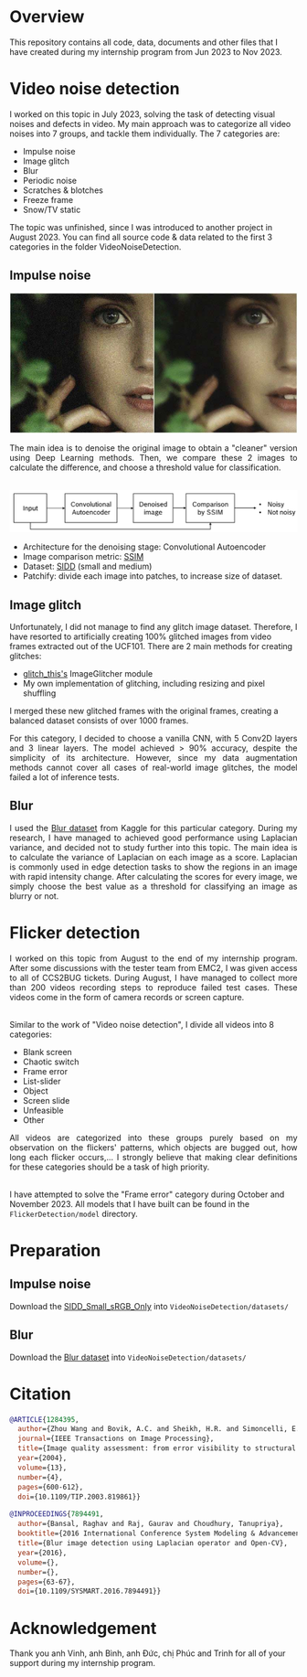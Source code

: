 # Overview
This repository contains all code, data, documents and other files that I have created during my internship program from Jun 2023 to Nov 2023.

# Video noise detection
I worked on this topic in July 2023, solving the task of detecting visual noises and defects in video. My main approach was to categorize all video noises into 7 groups, and tackle them individually. The 7 categories are:
  
- Impulse noise
- Image glitch
- Blur
- Periodic noise
- Scratches & blotches
- Freeze frame
- Snow/TV static

The topic was unfinished, since I was introduced to another project in August 2023. You can find all source code & data related to the first 3 categories in the folder VideoNoiseDetection.

## Impulse noise
![Impulse noise](resources/impulse%20noise.png)
<div align="justify">
The main idea is to denoise the original image to obtain a "cleaner" version using Deep Learning methods. Then, we compare these 2 images to calculate the difference, and choose a threshold value for classification.
</div><br>

![Main process](resources/workflow.png)

- Architecture for the denoising stage: Convolutional Autoencoder
- Image comparison metric: [SSIM](#citation)
- Dataset: [SIDD](https://www.eecs.yorku.ca/~kamel/sidd/) (small and medium)
- Patchify: divide each image into patches, to increase size of dataset.

## Image glitch
Unfortunately, I did not manage to find any glitch image dataset. Therefore, I have resorted to artificially creating 100% glitched images from video frames extracted out of the UCF101. There are 2 main methods for creating glitches:
- [glitch_this's](https://github.com/TotallyNotChase/glitch-this) ImageGlitcher module
- My own implementation of glitching, including resizing and pixel shuffling

I merged these new glitched frames with the original frames, creating a balanced dataset consists of over 1000 frames.<br>
<div align="justify">
For this category, I decided to choose a vanilla CNN, with 5 Conv2D layers and 3 linear layers. The model achieved > 90% accuracy, despite the simplicity of its architecture. However, since my data augmentation methods cannot cover all cases of real-world image glitches, the model failed a lot of inference tests.
</div>

## Blur
<div align="justify">
  
I used the [Blur dataset](https://www.kaggle.com/datasets/kwentar/blur-dataset) from Kaggle for this particular category. During my research, I have managed to achieved good performance using Laplacian variance, and decided not to study further into this topic. The main idea is to calculate the variance of Laplacian on each image as a score. Laplacian is commonly used in edge detection tasks to show the regions in an image with rapid intensity change. After calculating the scores for every image, we simply choose the best value as a threshold for classifying an image as blurry or not.
</div>

# Flicker detection
<div align="justify">
I worked on this topic from August to the end of my internship program. After some discussions with the tester team from EMC2, I was given access to all of CCS2BUG tickets. During August, I have managed to collect more than 200 videos recording steps to reproduce failed test cases. These videos come in the form of camera records or screen capture. 
</div><br>

Similar to the work of "Video noise detection", I divide all videos into 8 categories:

- Blank screen
- Chaotic switch
- Frame error
- List-slider
- Object
- Screen slide
- Unfeasible
- Other
<div align="justify">
All videos are categorized into these groups purely based on my observation on the flickers' patterns, which objects are bugged out, how long each flicker occurs,... I strongly believe that making clear definitions for these categories should be a task of high priority.</div><br>

I have attempted to solve the "Frame error" category during October and November 2023. All models that I have built can be found in the ```FlickerDetection/model``` directory.

# Preparation

## Impulse noise
Download the [SIDD_Small_sRGB_Only](https://www.eecs.yorku.ca/~kamel/sidd/dataset.php) into ```VideoNoiseDetection/datasets/```

## Blur
Download the [Blur dataset](https://www.kaggle.com/datasets/kwentar/blur-dataset) into ```VideoNoiseDetection/datasets/```

# Citation

```bibtex
@ARTICLE{1284395,
  author={Zhou Wang and Bovik, A.C. and Sheikh, H.R. and Simoncelli, E.P.},
  journal={IEEE Transactions on Image Processing}, 
  title={Image quality assessment: from error visibility to structural similarity}, 
  year={2004},
  volume={13},
  number={4},
  pages={600-612},
  doi={10.1109/TIP.2003.819861}}
```

```bibtex
@INPROCEEDINGS{7894491,
  author={Bansal, Raghav and Raj, Gaurav and Choudhury, Tanupriya},
  booktitle={2016 International Conference System Modeling & Advancement in Research Trends (SMART)}, 
  title={Blur image detection using Laplacian operator and Open-CV}, 
  year={2016},
  volume={},
  number={},
  pages={63-67},
  doi={10.1109/SYSMART.2016.7894491}}
```

# Acknowledgement
Thank you anh Vinh, anh Bình, anh Đức, chị Phúc and Trinh for all of your support during my internship program.

